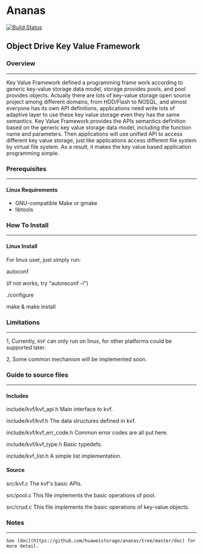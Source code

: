 # Ananas 
[![Build Status](https://travis-ci.org/huaweistorage/ananas.png)](https://travis-ci.org/huaweistorage/ananas)
## Object Drive Key Value Framework

### Overview
--------
  Key Value Framework defined a programming frame work according to generic key-value storage data model, 
storage provides pools, and pool provides objects. Actually there are lots of key-value storage open 
source project among different domains, from HDD/Flash to NOSQL, and almost everyone has its own API 
definitions, applications need write lots of adaptive layer to use these key value storage even they 
has the same semantics. Key Value Framework provides the APIs semantics definition based on the generic 
key value storage data model, including the function name and parameters. Then applications will use 
unified API to access different key value storage, just like applications access different file system 
by virtual file system. As a result, it makes the key value based application programming simple.


### Prerequisites
--------------------------
#### Linux Requirements
  * GNU-compatible Make or gmake
  * libtools

### How To Install
--------------------------
#### Linux Install
For linux user, just simply run:

 autoconf
 
 (if not works, try "autoreconf -i")
 
 ./configure
 
 make & make install
 
 
### Limitations
--------------------------
 1, Currently, `KVF` can only run on linux, for other platforms could be supported later.
 
 2, Some common mechanism will be implemented soon. 
 
### Guide to source files
--------------------------
#### Includes
include/kvf/kvf_api.h
    Main interface to kvf.

include/kvf/kvf.h
    The data structures defined in kvf.

include/kvf/kvf_err_code.h
    Common error codes are all put here.

include/kvf/kvf_type.h
    Basic typedefs.

include/kvf_list.h
	A simple list implementation.
	
#### Source
src/kvf.c
	The kvf's basic APIs.
	
src/pool.c
	This file implements the basic operations of pool.

src/crud.c
	This file implements the basic operations of key-value objects.
	
### Notes
--------------------------
	See [doc](https://github.com/huaweistorage/ananas/tree/master/doc) for more detail.
